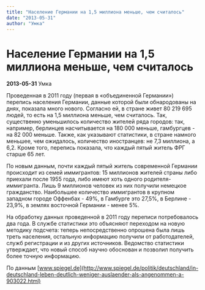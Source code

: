 ```yaml
---
title: "Население Германии на 1,5 миллиона меньше, чем считалось"
date: "2013-05-31"
author: "Умка"
---
```


# Население Германии на 1,5 миллиона меньше, чем считалось

**2013-05-31** Умка

Проведенная в 2011 году (первая в «объединенной Германии») перепись населения Германии, данные которой были обнародованы на днях, показала много нового. Согласно ей, в стране живет 80 219 695 людей, то есть на 1,5 миллиона меньше, чем считалось. Так, существенно уменьшилось количество жителей ряда городов: так, например, берлинцев насчитывается на 180 000 меньше, гамбургцев - на 82 000 меньше. Также, как указывают статистики, в стране намного меньшее, чем ожидалось, количество иностранцев: не 7,3 миллиона, а 6,2. Кроме того, перепись показала, что каждый пятый житель ФРГ старше 65 лет.

По новым данным, почти каждый пятый житель современной Германии происходит из семей иммигрантов: 15 миллионов жителей страны либо приехали после 1955 года, либо имеют хоть одного родителя-иммигранта. Лишь 9 миллионов человек из них получили немецкое гражданство. Наибольшее количество иммигрантов в крупном западном городе Оффенбах - 49%, в Гамбурге это 27,5%, в Берлине - 23,9%, в землях восточной Германии - менее 5%.

На обработку данных проведенной в 2011 году переписи потребовалось два года. В службе статистики это объясняют переходом на новую методику подсчета: теперь непосредственно опрошена была лишь треть населения, остальную информацию получили от работодателей, служб регистрации и из других источников. Ведомство статистики утверждает, что новый способ научно обоснован и позволил получить более точную информацию.

По данным [www.spiegel.de](http://www.spiegel.de/politik/deutschland/in-deutschland-leben-deutlich-weniger-auslaender-als-angenommen-a-903022.html)